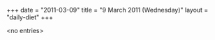 +++
date = "2011-03-09"
title = "9 March 2011 (Wednesday)"
layout = "daily-diet"
+++

\<no entries\>